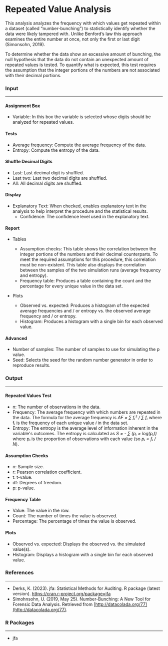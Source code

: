 Repeated Value Analysis
===

This analysis analyzes the frequency with which values get repeated within a dataset (called “number-bunching”) to statistically identify whether the data were likely tampered with. Unlike Benford’s law this approach examines the entire number at once, not only the first or last digit (Simonsohn, 2019).

To determine whether the data show an excessive amount of bunching, the null hypothesis that the data do not contain an unexpected amount of repeated values is tested. To quantify what is expected, this test requires the assumption that the integer portions of the numbers are not associated with their decimal portions.

### Input
---

#### Assignment Box
- Variable: In this box the variable is selected whose digits should be analyzed for repeated values.

#### Tests
- Average frequency: Compute the average frequency of the data.
- Entropy: Compute the entropy of the data.

#### Shuffle Decimal Digits
- Last: Last decimal digit is shuffled.
- Last two: Last two decimal digits are shuffled.
- All: All decimal digits are shuffled.

#### Display
- Explanatory Text: When checked, enables explanatory text in the analysis to help interpret the procedure and the statistical results.
  - Confidence: The confidence level used in the explanatory text.

#### Report
- Tables
  - Assumption checks: This table shows the correlation between the integer portions of the numbers and their decimal counterparts. To meet the required assumptions for this procedure, this correlation must be non-existent. This table also displays the correlation between the samples of the two simulation runs (average frequency and entropy).
  - Frequency table: Produces a table containing the count and the percentage for every unique value in the data set.

- Plots
  - Observed vs. expected: Produces a histogram of the expected average frequencies and / or entropy vs. the observed average frequency and / or entropy.
  - Histogram: Produces a histogram with a single bin for each observed value.

#### Advanced
- Number of samples: The number of samples to use for simulating the p value.
- Seed: Selects the seed for the random number generator in order to reproduce results.

### Output
---

#### Repeated Values Test
- n: The number of observations in the data.
- Frequency: The average frequency with which numbers are repeated in the data. The formula for the average frequency is *AF = &#8721; f&#7522;&#178; / &#8721; f&#7522;* where f&#7522; is the frequency of each unique value *i* in the data set.
- Entropy: The entropy is the average level of information inherent in the variable's outcomes. The entropy is calculated as *S = - &#8721; (p&#7522; &#215; log(p&#7522;))* where p&#7522; is the proportion of observations with each value (so *p&#7522; = f&#7522; / N*).

#### Assumption Checks
- n: Sample size.
- r: Pearson correlation coefficient.
- t: t-value.
- df: Degrees of freedom.
- p: p-value.

#### Frequency Table
- Value: The value in the row.
- Count: The number of times the value is observed.
- Percentage: The percentage of times the value is observed.

#### Plots
- Observed vs. expected: Displays the observed vs. the simulated value(s).
- Histogram: Displays a histogram with a single bin for each observed value.

### References
---
- Derks, K. (2023). jfa: Statistical Methods for Auditing. R package (latest version). https://cran.r-project.org/package=jfa
- Simohnsohn, U. (2019, May 25). Number-Bunching: A New Tool for Forensic Data Analysis. Retrieved from [http://datacolada.org/77](http://datacolada.org/77).

### R Packages
---
- jfa
